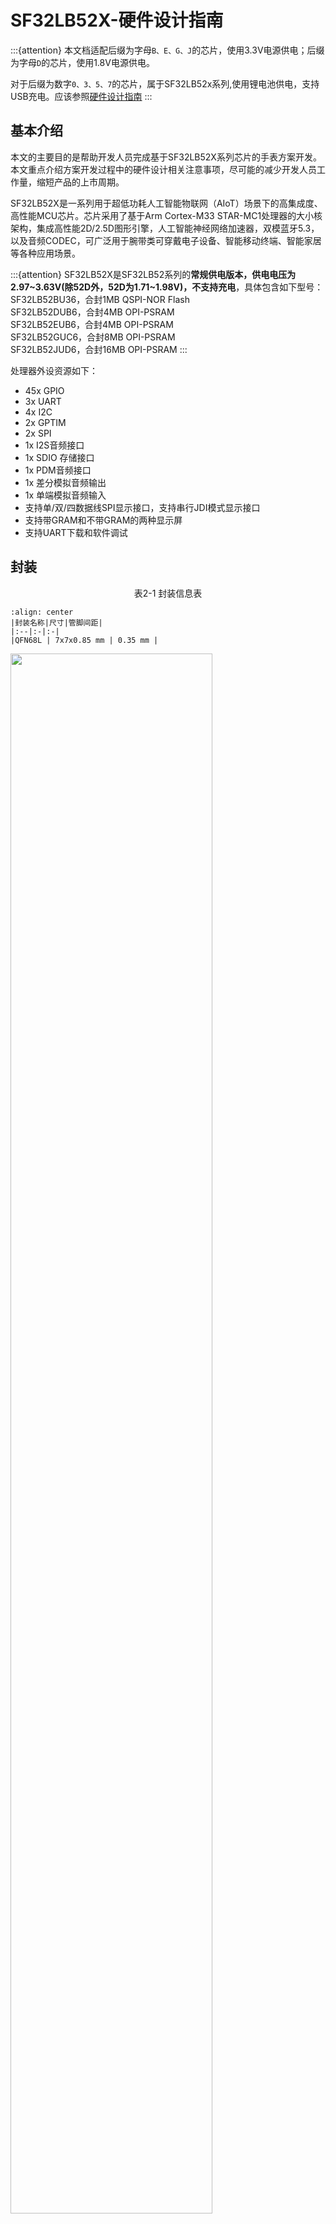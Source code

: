 # SF32LB52X-硬件设计指南

:::{attention}
本文档适配后缀为字母`B、E、G、J`的芯片，使用3.3V电源供电；后缀为字母`D`的芯片，使用1.8V电源供电。

对于后缀为数字`0、3、5、7`的芯片，属于SF32LB52x系列,使用锂电池供电，支持USB充电。应该参照[硬件设计指南](/hardware/SF32LB520-3-5-7-HW-Application)
:::

## 基本介绍

本文的主要目的是帮助开发人员完成基于SF32LB52X系列芯片的手表方案开发。本文重点介绍方案开发过程中的硬件设计相关注意事项，尽可能的减少开发人员工作量，缩短产品的上市周期。

SF32LB52X是一系列用于超低功耗人工智能物联网（AIoT）场景下的高集成度、高性能MCU芯片。芯片采用了基于Arm Cortex-M33 STAR-MC1处理器的大小核架构，集成高性能2D/2.5D图形引擎，人工智能神经网络加速器，双模蓝牙5.3，以及音频CODEC，可广泛用于腕带类可穿戴电子设备、智能移动终端、智能家居等各种应用场景。

:::{attention}
SF32LB52X是SF32LB52系列的**常规供电版本，供电电压为2.97~3.63V(除52D外，52D为1.71~1.98V)，不支持充电**，具体包含如下型号：\
SF32LB52BU36，合封1MB QSPI-NOR Flash \
SF32LB52DUB6，合封4MB OPI-PSRAM \
SF32LB52EUB6，合封4MB OPI-PSRAM \
SF32LB52GUC6，合封8MB OPI-PSRAM \
SF32LB52JUD6，合封16MB OPI-PSRAM
:::

处理器外设资源如下：

- 45x GPIO
- 3x UART
- 4x I2C
- 2x GPTIM
- 2x SPI
- 1x I2S音频接口
- 1x SDIO 存储接口
- 1x PDM音频接口
- 1x 差分模拟音频输出
- 1x 单端模拟音频输入
- 支持单/双/四数据线SPI显示接口，支持串行JDI模式显示接口
- 支持带GRAM和不带GRAM的两种显示屏
- 支持UART下载和软件调试


## 封装


<div align="center"> 表2-1 封装信息表 </div>

```{table}
:align: center
|封装名称|尺寸|管脚间距|
|:--|:-|:-|
|QFN68L | 7x7x0.85 mm | 0.35 mm |
```


<img src="assets/52xB/sf32lb52X-B-package-layout.png" width="80%" align="center" />  

<div align="center"> 图2-1 QFN68L管脚分布 </div>  <br> <br> <br>



## 典型应用方案

下图是典型的SF32LB52X运动手表组成框图，主要功能有显示、存储、传感器、震动马达和音频输入和输出。

<!-- 这里的图片有问题，需要替换为B3版本的框图 -->
<img src="assets/52xB/sf32lb52X-B-watch-app-diagram-52X.png" width="80%" align="center" />  

<div align="center"> 图3-1 运动手表组成框图 </div>  <br> <br> <br>


:::{Note} 

   - 大小核双CPU架构，同时兼顾高性能和低功耗设计要求
   - 片内集成PMU模块
   - 支持QSPI接口的TFT或AMOLED显示屏，最高支持512*512分辨率
   - 支持PWM背光控制
   - 支持外接QSPI NOR/NAND Flash和SD NAND Flash存储芯片
   - 支持双模蓝牙5.3
   - 支持模拟音频输入
   - 支持模拟音频输出
   - 支持PWM震动马达控制
   - 支持SPI/I2C接口的加速度/地磁/陀螺仪传感器
   - 支持SPI/I2C接口的心率/血氧/心电图/地磁传感器
   - 支持UART调试打印接口和烧写工具
   - 支持蓝牙HCI调试接口
   - 支持产线一拖多程序烧录
   - 支持产线校准晶体功能
   - 支持OTA在线升级功能
:::



## 原理图设计指导

### 电源

#### 处理器供电要求

<div align="center"> 表4-1 电源供电要求 </div>

```{table}
:align: center
|电源管脚| 最小电压(V) | 典型电压(V) | 最大电压(V) | 最大电流(mA) |   详细描述 |
|:--|:--|:--|:--|:--|:----------------------------------------------------|
|PVDD       |2.97   |3.3        |3.63   |150    |PVDD系统电源输入，接10uF电容 
|BUCK_LX    |-      |1.25       |-      |50     |BUCK输出脚，接4.7uH电感 
|BUCK_FB    |-      |1.25       |-      |50     |BUCK反馈和内部电源输入脚，接电感另一端，且外接4.7uF电容 
|VDD_VOUT1  |-      |1.1        |-      |50     |内部LDO，外接4.7uF电容，内部电源，不给外设供电 
|VDD_VOUT2  |-      |0.9        |-      |20     |内部LDO，外接4.7uF电容，内部电源，不给外设供电 
|VDD_RET    |-      |0.9        |-      |1      |内部LDO，外接0.47uF电容，内部电源，不给外设供电 
|VDD_RTC    |-      |1.1        |-      |1      |内部LDO，外接1uF电容，内部电源，不给外设供电 
|VDDIOA     |1.71   |1.8/3.3    |3.63   |-      |GPIO电源输入，外接1uF电容 
|AVDD33     |2.97   |3.3        |3.63   |100    |3.3V模拟电源输入，外接4.7uF电容 
|AVDD33_AUD |2.97   |3.3        |3.63   |50     |3.3V音频电源输入，外接2.2uF电容  
|VDD_SIP    |1.71   |1.8/3.3    |3.63   |30     |内部LDO，或者外部电源输入{SUP}`(1)` ，外接1uF电容
|AVDD_BRF   |2.97   |3.3        |3.63   |100    |模拟电源输入，外接4.7uF电容 
|MIC_BIAS   |1.4    |-          |2.8    |-      |MIC电源输出，外接1uF电容 
```
:::{note} 
{SUP}`(1)`
* SF32LB52BU36，需要外供1.8V或3.3V
* SF32LB52BU56，需要外供3.3V
* SF32LB52DUB6，需要外供1.8V
* SF32LB52E/G/JUx6，内部LDO直接供电，无需外供
:::
:::{important}
系统使用Hibernate mode时，VDD_SIP供电要关闭，否则合封存储的I/O上会有漏电风险。VDD_SIP的电源控制信号请使用专用的PA21引脚。
:::

#### 处理器BUCK电感选择要求

**功率电感关键参数**
:::{important}
L(电感值) = 4.7uH ± 20%，DCR(直流阻抗) ≦ 0.4 ohm，Isat(饱和电流) ≧ 450mA。
:::

<!-- A3版本要增加电池及充电控制 -->

#### 如何降低待机功耗

为了满足手表产品的长续航要求，建议硬件设计上利用负载开关对各个功能模块进行动态电源管理；如果是常开的模块或通路，选择合适的器件以降低静态电流。

设计时要注意控制电源开关的GPIO管脚的硬件默认状态，同时增加M级阻值的上下拉电阻，保证负载开关默认关闭。

电源器件选型上，LDO和Load Switch 芯片要选择静态电流Iq和关断电流Istb都小的器件，特别是常开的电源芯片一定要关注下Iq参数。



### 处理器工作模式及唤醒源

<div align="center"> 表4-4 CPU Mode Table </div>

```{table}
:align: center
|工作模式|CPU |外设  |SRAM |IO   |LPTIM |唤醒源 |唤醒时间 |
|:--|:-------|:----|:----|:----|:---- |:---- |:----   |
|Active |Run |Run |可访问 |可翻转 |Run |- |- |
|Sleep |Stop |Run |可访问 |可翻转 |Run |任意中断 |<0.5us |
|DeepSleep |Stop |Stop |不可访问，全保留 |电平保持 |Run |RTC，唤醒IO，GPIO，LPTIM，蓝牙 |250us |
|Standby |Reset |Reset |不可访问，全保留 |电平保持 |Run |RTC，唤醒IO，LPTIM，蓝牙 |1ms |
|Hibernate |Reset |Reset |不可访问，不保留 |高阻 |Reset |RTC，唤醒IO |>2ms |
```

如表4-5所示，全系列芯片支持15个Standby和Hibernate模式下可唤醒中断源。

<div align="center">表4-5 Interrupt wake up source Table </div>

```{table}
:align: center
|中断源|管脚   |详细描述  |
|:--|:-------|:--------|
|LWKUP_PIN0 |PA24 |中断信号0 |
|LWKUP_PIN1 |PA25 |中断信号1 |
|LWKUP_PIN2 |PA26 |中断信号2 |
|LWKUP_PIN3 |PA27 |中断信号3 |
|LWKUP_PIN10 |PA34 |中断信号10 |
|LWKUP_PIN11 |PA35 |中断信号11 |
|LWKUP_PIN12 |PA36 |中断信号12 |
|LWKUP_PIN13 |PA37 |中断信号13 |
|LWKUP_PIN14 |PA38 |中断信号14 |
|LWKUP_PIN15 |PA39 |中断信号15 |
|LWKUP_PIN16 |PA40 |中断信号16 |
|LWKUP_PIN17 |PA41 |中断信号17 |
|LWKUP_PIN18 |PA42 |中断信号18 |
|LWKUP_PIN19 |PA43 |中断信号19 |
|LWKUP_PIN20 |PA44 |中断信号20 |

```

### 时钟
芯片需要外部提供2个时钟源，48MHz主晶体和32.768KHz RTC晶体，晶体的具体规格要求和选型如下：

:::{important}

<div align="center"> 表4-6 晶体规格要求 </div>

```{table}
:align: center
|晶体|晶体规格要求   |详细描述  |
|:--|:-------|:--------|
|48MHz |7pF≦CL≦12pF（推荐值8.8pF） △F/F0≦±10ppm ESR≦30 ohms（推荐值22ohms）|晶振功耗和CL,ESR相关,CL和ESR越小功耗越低，为了最佳功耗性能，建议采用CL和ESR在要求范围内相对较小值的物料。晶体旁边预留并联匹配电容,当CL<12pF时，无需焊接电容|
|32.768KHz |CL≦12.5pF（推荐值7pF）△F/F0≦±20ppm ESR≦80k ohms（推荐值38Kohms）|晶振功耗和CL,ESR相关,CL和ESR越小功耗越低，为了最佳功耗性能，建议采用CL和ESR在要求范围内相对较小值的物料。晶体旁边预留并联匹配电容,当CL<12.5pF时，无需焊接电容|
```

<div align="center"> 表4-7 推荐晶体列表 </div>

```{table}
:align: center
|型号|厂家   |参数  |
|:---|:-------|:--------|
|E1SB48E001G00E  |Hosonic     |F0 = 48.000000MHz，△F/F0 = -6 ~ 8 ppm，CL = 8.8 pF，ESR = 22 ohms Max TOPR = -30 ~ 85℃，Package =（2016 公制）|
|ETST00327000LE  |Hosonic     |F0 = 32.768KHz，△F/F0 = -20 ~ 20 ppm，CL = 7 pF，ESR = 70K ohms Max TOPR = -40 ~ 85℃，Package =（3215 公制）|
|SX20Y048000B31T-8.8  |TKD    |F0 = 48.000000MHz，△F/F0 = -10 ~ 10 ppm，CL = 8.8 pF，ESR = 40 ohms Max TOPR = -20 ~ 75℃，Package =（2016 公制）|
|SF32K32768D71T01  |TKD       |F0 = 32.768KHz，△F/F0 = -20 ~ 20 ppm，CL = 7 pF，ESR = 70K ohms Max TOPR = -40 ~ 85℃，Package =（3215 公制）|
```
:::

详细的物料认证信息，请参考：
[SIFLI-MCU-AVL-认证表](index)

### 射频

射频走线要求为50ohms特征阻抗。如果天线是匹配好的，射频上无需再增加额外器件。设计时建议预留π型匹配网络用来杂散滤波或天线匹配。

<img src="assets/52xB/sf32lb52X-B-rf-diagram.png" width="80%" align="center" />  

<div align="center"> 图4-7 射频电路图 </div>   <br>  <br>  <br>



### 显示

芯片支持3-Line SPI、4-Line SPI、Dual data SPI、Quad data SPI和串行JDI 接口。支持16.7M-colors（RGB888）、262K-colors（RGB666）、65K-colors（RGB565）和 8-color（RGB111）Color depth模式。最高支持512RGBx512分辨率。

<div align="center"> 表4-8 LCD driver支持列表 </div>

```{table}
:align: center
| 型号   | 厂家  | 分辨率  | 类型   | 接口 |
| :-- | :-- | :-- | :-- | :-- |
| RM69090  | Raydium    | 368*448 | Amoled | 3-Line SPI，4-Line  SPI，Dual data SPI，  Quad data SPI，MIPI-DSI |
| RM69330  | Raydium    | 454*454 | Amoled | 3-Line SPI，4-Line  SPI，Dual data SPI，  Quad data SPI，8-bits  8080-Series MCU ，MIPI-DSI |
| ILI8688E | ILITEK     | 368*448 | Amoled | Quad data SPI，MIPI-DSI                                      |
| SH8601A  | 晟合技术   | 454*454 | Amoled | 3-Line SPI，4-Line  SPI，Dual data SPI，  Quad data SPI，8-bits  8080-Series MCU ，MIPI-DSI |
| SPD2012  | Solomon    | 356*400 | TFT    | Quad data SPI                                                |
| GC9C01   | Galaxycore | 360*360 | TFT    | Quad data SPI                                                |
| GC9B71   | Galaxycore | 320*380 | TFT    | Quad data SPI                                                |
| ST77903  | Sitronix   | 400*400 | TFT    | Quad data SPI                                                |
| ICNA3311 | Chipone    | 454*454 | Amoled | Quad data SPI                                                |
| FT2308   | FocalTech  | 410*494 | Amoled | Quad data SPI                                                |
```


#### SPI/QSPI显示接口

芯片支持 3/4-wire SPI和Quad-SPI 接口来连接LCD显示屏，各信号描述如下表所示。

<div align="center"> 表4-9 SPI/QSPI 信号连接方式 </div>

```{table}
:align: center
|spi信号|管脚   |详细描述  |
|:--|:-------|:--------|
|CSx |PA03 |使能信号 |
|WRx_SCL |PA04 |时钟信号 |
|DCx |PA06 |4-wire SPI 模式下的数据/命令信号Quad-SPI 模式下的数据1  |
|SDI_RDx |PA05 |3/4-wire SPI 模式下的数据输入信号Quad-SPI 模式下的数据0  |
|SDO |PA05 |3/4-wire SPI 模式下的数据输出信号请和SDI_RDX短接到一起 |
|D[0] |PA07 |Quad-SPI 模式下的数据2 |
|D[1] |PA08 |Quad-SPI 模式下的数据3 |
|RESET |PA00 |复位显示屏信号 |
|TE |PA02 |Tearing effect to MCU frame signal |
```

#### JDI显示接口

芯片支持并行JDI接口来连接LCD显示屏，如下表所示。

<div align="center"> 表4-10 并行JDI屏信号连接方式 </div>

```{table}
:align: center

| JDI信号  | I/O  | 详细描述   |
|:--|:-------|:--------|
| JDI_VCK  | PA39 | Shift clock for the vertical driver                  |
| JDI_VST  | PA08 | Start signal for the vertical driver                 |
| JDI_XRST | PA40 | Reset signal for the horizontal and  vertical driver |
| JDI_HCK  | PA41 | Shift  clock for the horizontal driver               |
| JDI_HST  | PA06 | Start signal for the horizontal driver               |
| JDI_ENB  | PA07 | Write enable signal for the pixel memory             |
| JDI_R1   | PA05 | Red image data (odd pixels)                          |
| JDI_R2   | PA42 | Red image data (even pixels)                         |
| JDI_G1   | PA04 | Green image data (odd pixels)                        |
| JDI_G2   | PA43 | Green image data (even pixels)                       |
| JDI_B1   | PA03 | Blue image data (odd pixels)                         |
| JDI_B2   | PA02 | Blue image data (even pixels)                        |
```

#### EPD显示接口

芯片支持8bit 并口EPD显示屏接口，如下表所示。

```{table}
:align: center

| EDP信号  | I/O  | 详细描述   |
|:--|:-------|:--------|
| CLK          | PA04 | Clock source driver                    |
| CKV/CPV      | GPIO | Clock gate driver                      |
| SPH          | PA06 | Start pulse source driver              |
| SPV/STV      | GPIO | Start pulse gate driver                |
| LE           | GPIO | Latch enable source driver             |
| OE           | GPIO | Output enable source driver            |
| D0           | PA07 | Data signal source driver bit0         |
| D1           | PA08 | Data signal source driver bit1         |
| D2           | PA37 | Data signal source driver bit2         |
| D3           | PA39 | Data signal source driver bit3         |
| D4           | PA40 | Data signal source driver bit4         |
| D5           | PA41 | Data signal source driver bit5         |
| D6           | PA42 | Data signal source driver bit6         |
| D7           | PA43 | Data signal source driver bit7         |
| GMODE        | GPIO | Output mode selection gate driver      |
| VPOS         | TPS  | Positive power supply source driver    |
| VNEG         | TPS  | Negative power supply source driver    |
| VGH          | TPS  | Positive power supply gate driver      |
| VGL          | TPS  | Negative power supply gate driver      |
| VCOM         | TPS  | Common connection                      |
| TPS_WAKEUP   | GPIO | TPS pmic wake up                       |
| TPS_PWRUP    | GPIO | TPS pmic power up                      |
| TPS_SDA      | I2C  | TPS pmic I2C sda                       |
| TPS_SCL      | I2C  | TPS pmic I2C scl                       |
| TPS_PWRCOM   | GPIO | TPS pmic VCOM_CTRL,vcom enable         |
| TPS_GOOD     | GPIO | TPS pmic power good output             |

```
:::{note}

上表中，I/O列里
- 标记'PA**'的是必须这样分配IO
- 标记GPIO是可以任意分配IO
- 标记TPS是指TPS pmic芯片输出到屏的IO
- 标记I2C是指需要分配I2C功能的IO

:::


#### 触摸和背光接口

芯片支持I2C格式的触摸屏控制接口和触摸状态中断输入，同时支持1路PWM信号来控制背光电源的使能和亮度，如下表所示。

<div align="center"> 表4-11 触摸和背光控制连接方式 </div>

```{table}
:align: center
| 触摸屏和背光信号 | 管脚 | 详细描述                   |
| ---------------- | ---- | -------------------------- |
| Interrupt        | PA43 | 触摸状态中断信号（可唤醒） |
| I2C1_SCL         | PA42 | 触摸屏I2C的时钟信号        |
| I2C1_SDA         | PA41 | 触摸屏I2C的数据信号        |
| BL_PWM           | PA01 | 背光PWM控制信号            |
| Reset            | PA44 | 触摸复位信号               |
```

### 存储
#### 存储器连接接口描述
芯片支持外挂SPI NOR Flash、SPI NAND Flash、SD NAND Flash和eMMC 四种存储介质。

<div align="center"> 表4-12 SPI NOR/NAND Flash信号连接 </div>

```{table}
:align: center
| Flash 信号 | I/O信号 | 详细描述                                    |
| ---------- | ------- | ------------------------------------------- |
| CS#        | PA12    | Chip select, active low.                    |
| SO         | PA13    | Data Input (Data Input Output 1)            |
| WP#        | PA14    | Write Protect Output (Data Input Output  2) |
| SI         | PA15    | Data Output (Data Input Output 0)           |
| SCLK       | PA16    | Serial Clock Output                         |
| Hold#      | PA17    | Data Output (Data Input Output 3)           |
```


<div align="center"> 表4-13 SD NAND Flash和eMMC信号连接 </div>

```{table}
:align: center
| Flash 信号 | I/O信号 | 详细描述 |
| ---------- | ------- | -------- |
| SD2_CMD    | PA15    | 命令信号 |
| SD2_D1     | PA17    | 数据1    |
| SD2_D0     | PA16    | 数据0    |
| SD2_CLK    | PA14    | 时钟信号 |
| SD2_D2     | PA12    | 数据2    |
| SD2_D3     | PA13    | 数据3    |
```
:::{important}
- NOR Flash: 外部不用加上拉电阻
- Nand Flash: PA17(Hold#)加上拉电阻
- SD Nand Flash: PA13(D3)和PA15(CMD)加上拉电阻
- eMMC: PA17(D1)、PA13(D3)和PA15(CMD)加上拉电阻
- 上拉电阻推荐7.5K
:::

#### 启动设置

芯片支持内部合封Spi NOR Flash、外挂Spi NOR Flash、外挂Spi NAND Flash、外挂SD NAND Flash和外挂eMMC启动。其中：
- SF32LB52AUx6 内部合封有flash，默认从内部合封flash启动
- SF32LB52D/F/HUx6 内部合封PSRAM，必须从外挂的存储介质启动


<!-- 这里的图片需要修改，A3和B3要不同的版本 -->

<img src="assets/52xB/sf32lb52X-B-Bootstrap.png" width="80%" align="center" />  

<div align="center"> 图4-8 Bootstrap管脚推荐电路图 </div>  <br> <br> <br>

<!-- eMMC只有B3支持，A3要删除 -->
<div align="center"> 表4-14 启动选项设置 </div>

```{table}
:align: center
|Bootstrap[1] (PA13) |Bootstrap[0] (PA17)    |Boot From ext memory  |
| ------------ | ------------ | -------------- |
| L            | L            | SPI NOR Flash  |
| L            | H            | SPI NAND Flash |
| H            | X            | SD NAND Flash  |
| H            | H            | eMMC           |
```

#### 启动存储介质电源控制
芯片支持对启动存储介质的电源开关控制，以降低关机功耗。电源开关的使能管脚必须使用PA21来控制，开关的使能电平要求是[高打开，低关闭]。

:::{important}
- SF32LB52AUx6 内部合封有flash，请给VDD_SIP加电源开关。
- SF32LB52D/F/HUx6 内部合封PSRAM，如果PVDD=3.3V，且VDD_SIP使用内部LDO供电，VDD_SIP可以不加电源开关；如果PVDD=1.8V，VDD_SIP要加电源开关。
- 外供存储介质的电源独立于VDD_SIP，单独增加电源开关。
<!-- eMMC只有B3支持，A3要删除 -->
- eMMC芯片有VCC和VCCQ两种电源域，方式1：可以2个电源一起做控制，关机功耗低，但eMMC在sleep时恢复慢，CPU平均功耗高；方式2：可以单独控制VCC，VCCQ常供不断电，关机功耗比方式1高，但eMMC在sleep时恢复快，CPU平均功耗比方式1低。
- **所有和启动有关的存储器的电源开关的使能脚必须用PA21控制。**
- MPI外接32MB及以上容量的NOR Flash时，Flash必须用PA21控制可以断电，使得Flash在MCU重启或进入Hibernate时可以退出4BYTE Mode，否则ROM会认不出Flash。外接16MB及以下容量的NOR Flash时，Flash可以常供电。
- 参考设计中，PA13和PA17都预留了上拉电阻位置，根据存储介质类型选择上拉电阻，电阻推荐7.5K。
:::

### 按键
#### 开关机按键
芯片的PA34支持长按复位功能，可以设计成按键，实现开关机+长按复位功能。PA34的长按复位功能要求高电平有效，所以设计成默认下拉为低，按键按下后电平为高，如{numref}`图 {number} <sf32lb52X-B-PWKEY>`所示。

<img src="assets/52xB/sf32lb52X-B-PWKEY.png" width="80%" align="center" />  

<div align="center">图4-9 开关机按键电路图 </div>   <br>  <br>  <br>


#### 机械旋钮按键

<img src="assets/52xB/sf32lb52X-B-XNKEY.png" width="80%" align="center" />  

<div align="center">图4-10 开关机按键电路图 </div>   <br>  <br>  <br>

### 振动马达

芯片支持PWM输出来控制振动马达。

<!-- 这里的内容需要A3和B3做区别处理 -->
<img src="assets/52xB/sf32lb52X-B-VIB.png" width="80%" align="center" />  

<div align="center"> 图4-11 振动马达电路图 </div>  <br> <br> <br>


### 音频接口

芯片的音频相关接口，如表4-15所示，音频接口信号有以下特点：
1.	支持一路单端ADC输入，外接模拟MIC，中间需要加容值至少2.2uF的隔直电容，模拟MIC的电源接芯片MIC_BIAS电源输出脚；
2.	支持一路差分DAC输出，外接模拟音频PA， DAC输出的走线，按照差分线走线，做好包地屏蔽处理，还需要注意：Trace Capacitor < 10pF, Length < 2cm。

<div align="center"> 表4-15 音频信号连接方式 </div>

```{table}
:align: center
|音频信号 |管脚   |详细描述 |
|:---|:---|:---|
|BIAS |MIC_BIAS |麦克风电源       |
|AU_ADC1P |ADCP |单端模拟MIC输入  |
|AU_DAC1P |DACP |差分模拟输出P    |
|AU_DAC1N |DACN |差分模拟输出N    |
```

模拟MEMS MIC推荐电路如图4-12所示，模拟ECM MIC 单端推荐电路如图4-13所示，其中MEMS_MIC_ADC_IN和ECM_MIC_ADC_IN连接到SF32LB52x的ADCP输入管脚。


<img src="assets/52xB/sf32lb52X-B-MEMS-MIC.png" width="80%" align="center" />  

<div align="center"> 图4-12 模拟MEMS MIC单端输入电路图 </div>   <br>  <br>  <br>


<img src="assets/52xB/sf32lb52X-B-ECM-MIC.png" width="80%" align="center" />  

<div align="center"> 图4-13 模拟ECM单端输入电路图 </div>   <br>  <br>  <br>


模拟音频输出推荐电路如图4-14 所示，注意虚线框内的差分低通滤波器要靠近芯片端放置。


<img src="assets/52xB/sf32lb52X-B-DAC-PA.png" width="80%" align="center" />  

<div align="center"> 图4-14 模拟音频PA电路图 </div>   <br>  <br>  <br>



### 传感器

芯片支持心率、加速度和地磁等传感器。传感器的供电电源，选择Iq比较小的Load Switch来进行电源的开关控制。

### UART和I2C管脚设置

芯片支持任意管脚UART和I2C功能映射，所有的PA接口都可以映射成UART或I2C功能管脚。

### GPTIM管脚设置

芯片支持任意管脚GPTIM功能映射，所有的PA接口都可以映射成GPTIM功能管脚。

### 调试和下载接口

芯片支持DBG_UART接口用于下载和调试，通过3.3V接口的UART转USB Dongle板接PC机。

<div align="center">表4-16 调试口连接方式 </div>

```{table}
:align: center
|DBG信号 |管脚   |详细描述 |
|:---|:---|:---|
|DBG_UART_RXD |PA18 |Debug UART 接收 |
|DBG_UART_TXD |PA19 |Debug UART 发送 |
```

### 产线烧录和晶体校准

思澈科技提供脱机下载器来完成产线程序的烧录和晶体校准，硬件设计时，请注意至少预留测试点：PVDD、GND、AVDD33、DB_UART_RXD、DB_UART_RXD，PA01。

详细的烧录和晶体校准见“**_脱机下载器使用指南.pdf”文档，包含在开发资料包中。



### 原理图和PCB图纸检查列表

见“**_Schematic checklist_**.xlsx”和“**_PCB checklist_**.xlsx”文档，包含在开发资料包中。


## PCB设计指导

### PCB封装设计

SF32LB52X系列芯片的QFN68L封装尺寸：7mmX7mmx0.85mm；管脚数：68；PIN 间距：0.35mm。 详细尺寸如图5-1所示。

<img src="assets/52xB/sf32lb52X-B-QFN68L-POD.png" width="80%" align="center" />  

<div align="center"> 图5-1 QFN68L封装尺寸图 </div>   <br>  <br>  <br>


<img src="assets/52xB/sf32lb52X-B-QFN68L-SHAPE.png" width="80%" align="center" />  

<div align="center"> 图5-2 QFN68L封装形状图 </div>   <br>  <br>  <br>


<img src="assets/52xB/sf32lb52X-B-QFN68L-REF.png" width="80%" align="center" />  

<div align="center"> 图5-3 QFN68L封装PCB焊盘设计参考图 </div>   <br>  <br>  <br>



### PCB叠层设计

SF32LB52X系列芯片支持单双面布局，器件可以放到单面，也可以把电容等放到芯片的背面。PCB支持PTH通孔设计，推荐采用4层PTH，推荐参考叠层结构如图5-4所示。

<img src="assets/52xB/sf32lb52X-B-PCB-STACK.png" width="80%" align="center" />  

<div align="center"> 图5-4 参考叠层结构图 </div>   <br>  <br>  <br>



### PCB通用设计规则

PTH 板PCB通用设计规则如图5-5所示。

<img src="assets/52xB/sf32lb52X-B-PCB-RULE.png" width="80%" align="center" />  

<div align="center"> 图5-5 通用设计规则 </div>   <br>  <br>  <br>



### PCB走线扇出

QFN封装信号扇出，所有管脚全部通过表层扇出，如图5-6所示。

<img src="assets/52xB/sf32lb52X-B-PCB-FANOUT.png" width="80%" align="center" />  

<div align="center"> 如图5-6 表层扇出参考图 </div>   <br>  <br>  <br>



### 时钟接口走线

晶体需摆放在屏蔽罩里面，离PCB板框间距大于1mm,尽量远离发热大的器件，如PA，Charge，PMU等电路器件，距离最好大于5mm以上，避免影响晶体频偏，晶体电路禁布区间距大于0.25mm避免有其它金属和器件，如图5-7所示。

<img src="assets/52xB/sf32lb52X-B-PCB-CRYSTAL.png" width="80%" align="center" />  

<div align="center"> 图5-7 晶体布局图 </div>   <br>  <br>  <br>


48MHz晶体走线建议走表层，长度要求控制在3-10mm区间，线宽0.1mm，必须立体包地处理，并且远离VBAT、DC/DC及高速信号线。48MHz晶体区域下方表层及临层做禁空处理，禁止其它走线从其区域走，如图5-8，5-9，5-10所示。

<img src="assets/52xB/sf32lb52X-B-PCB-48M-SCH.png" width="80%" align="center" />  

<div align="center"> 图5-8 48MHz晶体原理图 </div>   <br>  <br>  <br>


<img src="assets/52xB/sf32lb52X-B-PCB-48M-MOD.png" width="80%" align="center" />  

<div align="center"> 图5-9 48MHz晶体走线模型 </div>   <br>  <br>  <br>


<img src="assets/52xB/sf32lb52X-B-PCB-48M-ROUTE-REF.png" width="80%" align="center" />  

<div align="center"> 图5-10 48MHz晶体走线参考 </div>   <br>  <br>  <br>


32.768KHz晶体走线建议走表层，长度控制≤10mm，线宽0.1mm。32K_XI/32_XO平行走线间距≥0.15mm，必须立体包地处理。晶体区域下方表层及临层做禁空处理，禁止其它走线从其区域走，如图5-11，5-12，5-13所示。

<img src="assets/52xB/sf32lb52X-B-PCB-32K-SCH.png" width="80%" align="center" />  

<div align="center"> 图5-11 32.768KHz晶体原理图 </div>   <br>  <br>  <br>


<img src="assets/52xB/sf32lb52X-B-PCB-32K-MOD.png" width="80%" align="center" />  

<div align="center"> 图5-12 32.768KHz晶体走线模型 </div>   <br>  <br>  <br>


<img src="assets/52xB/sf32lb52X-B-PCB-32K-ROUTE-REF.png" width="80%" align="center" />  

<div align="center"> 图5-13 32.768KHz晶体走线参考 </div>   <br>  <br>  <br>



### 射频接口走线

射频匹配电路要尽量靠近芯片端放置，不要靠近天线端。AVDD_BRF射频电源其滤波电容尽量靠近芯片管脚放置，电容接地管脚打孔直接接主地。RF信号的π型网络的原理图和PCB分别如图5-14，5-15所示。

<img src="assets/52xB/sf32lb52X-B-SCH-RF.png" width="80%" align="center" />  

<div align="center"> 图5-14 π型网络以及电源电路原理图 </div>   <br>  <br>  <br>


<img src="assets/52xB/sf32lb52X-B-PCB-RF.png" width="80%" align="center" />  

<div align="center"> 图5-15 π型网络以及电源PCB布局 </div>   <br>  <br>  <br>



射频走线建议走表层，避免打孔穿层影响RF性能，线宽最好大于10mil，需要立体包地处理，避免走锐角和直角。射频线做50欧阻抗控制，两边多打屏蔽地孔，如图5-16, 5-17所示。

<img src="assets/52xB/sf32lb52X-B-SCH-RF-2.png" width="80%" align="center" />  

<div align="center"> 图5-16 RF信号电路原理图 </div>   <br>  <br>  <br>


<img src="assets/52xB/sf32lb52X-B-PCB-RF-ROUTE.png" width="80%" align="center" />  

<div align="center"> 图5-17 RF信号PCB走线图 </div>   <br>  <br>  <br>



### 音频接口走线
AVDD33_AUD是音频的供电管脚，其滤波电容靠近对应管脚放置，这样滤波电容的接地脚可以良好地连接到PCB的主地。MIC_BIAS是给麦克风外设供电的电源输出管脚，其对应滤波电容靠近对应管脚放置。同样AUD_VREF管脚的滤波电容也靠近管脚放置，如图5-18a，5-18b所示。

<img src="assets/52xB/sf32lb52X-B-SCH-AUDIO-PWR.png" width="80%" align="center" />  

<div align="center"> 图5-18a 音频相关电源滤波电路 </div>   <br>  <br>  <br>


<img src="assets/52xB/sf32lb52X-B-PCB-AUDIO-PWR.png" width="80%" align="center" />  

<div align="center"> 图5-18b 音频相关电源滤波电路PCB参考走线 </div>   <br>  <br>  <br>



模拟信号输入ADCP管脚，对应电路器件尽量靠近芯片管脚放置，走线线长尽量短，做立体包地处理，远离其它强干扰信号，如图5-19a，5-19b所示。

<img src="assets/52xB/sf32lb52X-B-SCH-AUDIO-ADC.png" width="80%" align="center" />  

<div align="center"> 图5-19a 模拟音频输入原理图 </div>   <br>  <br>  <br>


<img src="assets/52xB/sf32lb52X-B-PCB-AUDIO-ADC.png" width="80%" align="center" />  

<div align="center"> 图5-19b 模拟音频输入PCB设计 </div>   <br>  <br>  <br>



模拟信号输出DACP/DACN管脚，对应电路器件尽量靠近芯片管脚放置，每一路P/N需要按照差分线形式走线，走线线长尽量短，寄生电容小于10pf，需做立体包地处理，远离其它强干扰信号，如图5-20a，5-20b所示。

<img src="assets/52xB/sf32lb52X-B-SCH-AUDIO-DAC.png" width="80%" align="center" />  

<div align="center"> 图5-20a 模拟音频输出原理图 </div>   <br>  <br>  <br>


<img src="assets/52xB/sf32lb52X-B-PCB-AUDIO-DAC.png" width="80%" align="center" />  

<div align="center"> 图5-20b 模拟音频输出PCB设计 </div>   <br>  <br>  <br>



### USB接口走线

USB走线PA35(USB DP)/PA36(USB_DN) 必须先过ESD器件管脚，然后再到芯片端，要保证ESD器件接地管脚能良好连接主地。走线需按照差分线形式走，并做90欧差分阻抗控制，且做立体包处理，如图5-21a，5-21b所示。


<img src="assets/52xB/sf32lb52X-B-SCH-USB.png" width="80%" align="center" />  

<div align="center"> 5-21a USB信号原理图 </div>   <br>  <br>  <br>


<img src="assets/52xB/sf32lb52X-B-PCB-USB.png" width="80%" align="center" />  

<div align="center"> 5-21b USB信号PCB设计 </div>   <br>  <br>  <br>


图5-22a为USB信号的元件布局参考图，图5-22b为PCB走线模型。


<img src="assets/52xB/sf32lb52X-B-PCB-USB-LAYOUT.png" width="80%" align="center" />  

<div align="center"> 图5-22a USB信号器件布局参考 </div>   <br>  <br>  <br>


<img src="assets/52xB/sf32lb52X-B-PCB-USB-ROUTE.png" width="80%" align="center" />  

<div align="center"> 图5-22b USB信号走线模型 </div>   <br>  <br>  <br>



### SDIO接口走线
SDIO信号走线尽量一起走，避免分开走，整个走线长度≤50mm, 组内长度控制≤6mm。SDIO接口时钟信号需立体包地处理，DATA和CMD信号也需要包地处理，如图5-23a，5-23b所示。

<img src="assets/52xB/sf32lb52X-B-SCH-SDIO.png" width="80%" align="center" />  

<div align="center"> 图5-23a SDIO接口电路图 </div>   <br>  <br>  <br>


<img src="assets/52xB/sf32lb52X-B-PCB-SDIO.png" width="80%" align="center" />  

<div align="center"> 图5-23b SDIO PCB走线模型 </div>   <br>  <br>  <br>



### DCDC电路走线
DC-DC电路功率电感和滤波电容必须靠近芯片的管脚放置。BUCK_LX走线尽量短且粗，保证整个DC-DC电路回路电感小；BUCK_FB管脚反馈线不能太细，必须大于0.25mm。所有的DC-DC输出滤波电容接地脚多打过孔连接到主地平面。功率电感区域表层禁止铺铜，临层必须为完整的参考地，避免其它线从电感区域里走线，如图5-24a，5-24b所示。

<img src="assets/52xB/sf32lb52X-B-SCH-DCDC.png" width="80%" align="center" />  

<div align="center"> 图5-24a DC-DC关键器件电路图 </div>   <br>  <br>  <br>


<img src="assets/52xB/sf32lb52X-B-PCB-DCDC.png" width="80%" align="center" />  

<div align="center"> 图5-24b DC-DC关键器件PCB布局图 </div>   <br>  <br>  <br>



### 电源供电走线

PVDD为芯片内置PMU模块电源输入脚，对应的电容必须靠近管脚放置，走线尽量的粗，不能低于0.4mm，如图5-25所示。

<!-- 这里的内容需要A3和B3做区别处理 -->
<img src="assets/52xB/sf32lb52X-B-PCB-PMU.png" width="80%" align="center" />  

<div align="center"> 图5-25 PVDD电源走线图 </div>  <br> <br> <br>



AVDD33、VDDIOA、VDD_SIP、AVDD33_AUD和AVDD_BRF等管脚滤波电容靠近对应的管脚放置，其走线宽必须满足输入电流要求，走线尽量短粗，从而减少电源纹波提高系统稳定性。

<!-- A3版本需要增加充电部分内容 -->

### 其它接口走线

管脚配置为GPADC 管脚信号，必须要求立体包地处理，远离其它干扰信号，如电池电量电路，温度检查电路等。

### EMI&ESD
- 避免屏蔽罩外面表层长距离走线，特别是时钟、电源等干扰信号尽量走内层，禁止走表层。
- ESD保护器件必须靠近连接器对应管脚放置，信号走线先过ESD保护器件管脚，避免信号分叉，没过ESD保护管脚。
- ESD器件接地脚必须保证过孔连接主地，保证地焊盘走线短且粗，减少阻抗提高ESD器件性能。
- 
### 其它

USB 充电线测试点必须放置在TVS 管前面，电池座TVS 管 放置在平台前面 其走线必须保证先过TVS 然后再到芯片端，如图5-27所示。

<img src="assets/52xA/sf32LB52x-A-SCH-PMU-TVS.png" width="80%" align="center" />  

<div align="center"> 图5-27 电源TVS布局参考 </div>   <br>  <br>  <br>

<img src="assets/52xA/sf32LB52x-A-SCH-PMU-EOS.png" width="80%" align="center" />  

<div align="center"> 图5-28 TVS走线参考 </div>   <br>  <br>  <br>

TVS 管接地脚尽量避免走长线再连接到地，如图5-28所示。

## 相关文档

- [SF32LB52x芯片技术规格书](https://downloads.sifli.com/silicon/DS0052-SF32LB52x-%E8%8A%AF%E7%89%87%E6%8A%80%E6%9C%AF%E8%A7%84%E6%A0%BC%E4%B9%A6%20V2p4.pdf?)
- [SF32LB52x用户手册](https://downloads.sifli.com/silicon/UM0052-SF32LB52x-%E7%94%A8%E6%88%B7%E6%89%8B%E5%86%8C%20V0p3.pdf?)
- [SF32LB52-硬件参考设计包](https://downloads.sifli.com/hardware/files/documentation/SF32LB52-%E7%A1%AC%E4%BB%B6%E5%8F%82%E8%80%83%E8%AE%BE%E8%AE%A1-20250619.zip?)


## 修订历史

```{table}
:align: left
:name: sf32lb52x-B-history

|版本 |日期   |发布说明 |
|:---|:---|:---|
|0.0.1 |10/2024 |初始版本 |

```
